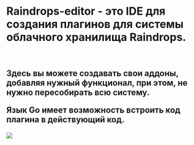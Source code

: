 <h1> Raindrops-editor - это IDE для создания плагинов для системы облачного хранилища Raindrops. </h1><br>

<h2>Здесь вы можете создавать свои аддоны, добавляя нужный функционал, при этом, не нужно пересобирать всю систему.

Язык Go имеет возможность встроить код плагина в действующий код.</h2>

<img src="https://github.com/JuneSunAt7/Raindrops-editor/assets/63651740/3bbc7a6f-48a0-4a56-969d-473878091c8d"/>
